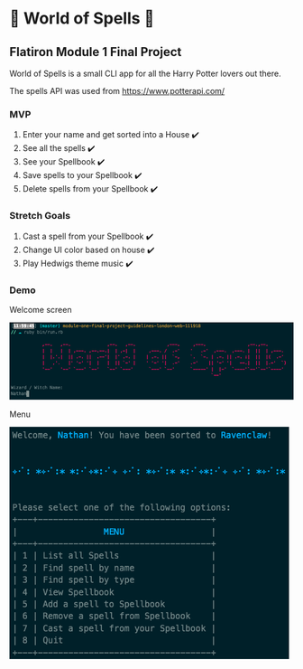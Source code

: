 # 🔮 World of Spells 🔮

## Flatiron Module 1 Final Project
World of Spells is a small CLI app for all the Harry Potter lovers out there.

The spells API was used from https://www.potterapi.com/

### MVP

1. Enter your name and get sorted into a House ✔️
2. See all the spells ✔️
3. See your Spellbook ✔️
4. Save spells to your Spellbook ✔️
5. Delete spells from your Spellbook ✔️

### Stretch Goals

1. Cast a spell from your Spellbook ✔️
2. Change UI color based on house ✔️
3. Play Hedwigs theme music ✔️

### Demo

Welcome screen

![](screenshots/title_screen.png)

Menu

![](screenshots/menu.png)
